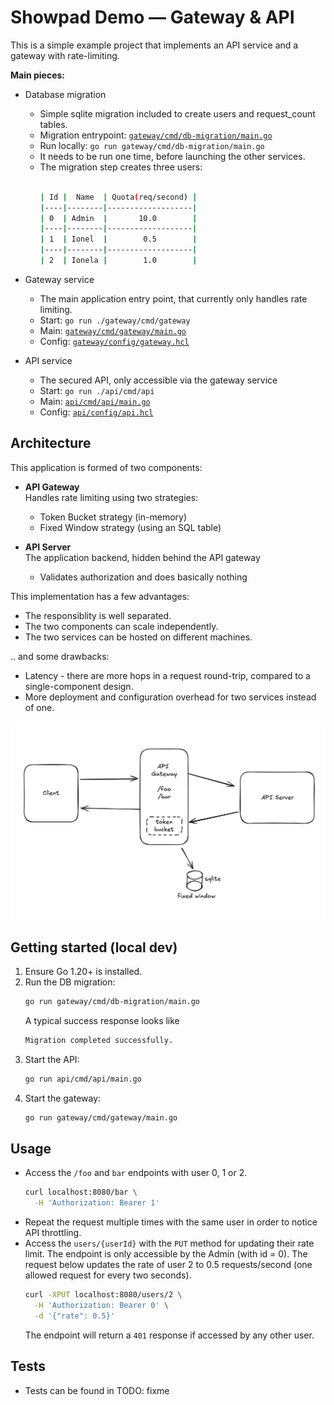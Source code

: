 # Showpad Demo — Gateway & API

This is a simple example project that implements an API service and a gateway with rate-limiting. 

**Main pieces:**

- Database migration
  - Simple sqlite migration included to create users and request_count tables.
  - Migration entrypoint: [`gateway/cmd/db-migration/main.go`](gateway/cmd/db-migration/main.go)
  - Run locally: `go run gateway/cmd/db-migration/main.go`
  - It needs to be run one time, before launching the other services.
  - The migration step creates three users:
    ```sh
	
	| Id |  Name  | Quota(req/second) | 
	|----|--------|-------------------|
    | 0  | Admin  |       10.0        |
	|----|--------|-------------------|
	| 1  | Ionel  |        0.5        |
	|----|--------|-------------------|
    | 2  | Ionela |        1.0        |

	```

- Gateway service
  - The main application entry point, that currently only handles rate limiting.
  - Start: `go run ./gateway/cmd/gateway`
  - Main: [`gateway/cmd/gateway/main.go`](gateway/cmd/gateway/main.go)
  - Config: [`gateway/config/gateway.hcl`](gateway/config/gateway.hcl)

- API service
  - The secured API, only accessible via the gateway service
  - Start: `go run ./api/cmd/api`
  - Main: [`api/cmd/api/main.go`](api/cmd/api/main.go)
  - Config: [`api/config/api.hcl`](api/config/api.hcl)

## Architecture
This application is formed of two components:
- **API Gateway**  
  Handles rate limiting using two strategies:
  - Token Bucket strategy (in-memory)
  - Fixed Window strategy (using an SQL table)

- **API Server**  
  The application backend, hidden behind the API gateway
  - Validates authorization and does basically nothing

This implementation has a few advantages:
- The responsiblity is well separated.
- The two components can scale independently.
- The two services can be hosted on different machines.

.. and some drawbacks:
- Latency - there are more hops in a request round-trip, compared to a single-component design.
- More deployment and configuration overhead for two services instead of one.

![alt text](image.png)
  
## Getting started (local dev)
1. Ensure Go 1.20+ is installed.
2. Run the DB migration:
   ```sh
   go run gateway/cmd/db-migration/main.go
   ```
   A typical success response looks like 
	```sh
	Migration completed successfully.
   ```
3. Start the API:
   ```sh
   go run api/cmd/api/main.go
   ```
4. Start the gateway:
   ```sh
   go run gateway/cmd/gateway/main.go
   ```

## Usage
- Access the `/foo` and `bar` endpoints with user 0, 1 or 2.
  ```sh
  curl localhost:8080/bar \
	-H 'Authorization: Bearer 1'
  ```
- Repeat the request multiple times with the same user in order to notice API throttling.
- Access the `users/{userId}` with the `PUT` method for updating their rate limit. The endpoint is only accessible by the Admin (with id = 0). The request below updates the rate of user 2 to 0.5 requests/second (one allowed request for every two seconds).
  ```sh
  curl -XPUT localhost:8080/users/2 \
	-H 'Authorization: Bearer 0' \
	-d '{"rate": 0.5}'
  ```
  The endpoint will return a `401` response if accessed by any other user.

## Tests
- Tests can be found in TODO: fixme